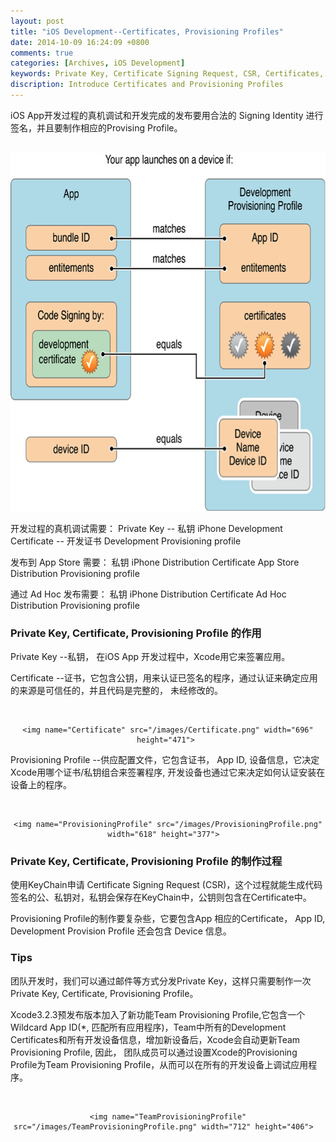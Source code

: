 ```yaml
---
layout: post
title: "iOS Development--Certificates, Provisioning Profiles"
date: 2014-10-09 16:24:09 +0800
comments: true
categories: [Archives, iOS Development]
keywords: Private Key, Certificate Signing Request, CSR, Certificates, Provisioning Profiles
discription: Introduce Certificates and Provisioning Profiles
---
```

iOS App开发过程的真机调试和开发完成的发布要用合法的 Signing Identity 进行签名，并且要制作相应的Provising Profile。  

<div style="text-align: center" markdown="1"> 
	<img name="LaunchApp" src="/images/LaunchApp.png" width="697" height="573">  
</div>


开发过程的真机调试需要：
    Private Key -- 私钥
    iPhone Development Certificate -- 开发证书
    Development Provisioning profile

发布到 App Store 需要：
    私钥
    iPhone Distribution Certificate
    App Store Distribution Provisioning profile

通过 Ad Hoc 发布需要：
    私钥
    iPhone Distribution Certificate
    Ad Hoc Distribution Provisioning profile


<!-- more -->

### Private Key, Certificate, Provisioning Profile 的作用  

Private Key --私钥， 在iOS App 开发过程中，Xcode用它来签署应用。    

Certificate --证书，它包含公钥，用来认证已签名的程序，通过认证来确定应用的来源是可信任的，并且代码是完整的， 未经修改的。  

<div style="text-align: center" markdown="1"> 

	<img name="Certificate" src="/images/Certificate.png" width="696" height="471"> 

</div>

Provisioning Profile --供应配置文件，它包含证书， App ID, 设备信息，它决定Xcode用哪个证书/私钥组合来签署程序, 开发设备也通过它来决定如何认证安装在设备上的程序。  

<div style="text-align: center" markdown="1"> 

	<img name="ProvisioningProfile" src="/images/ProvisioningProfile.png" width="618" height="377">  

</div>

### Private Key, Certificate, Provisioning Profile 的制作过程  

使用KeyChain申请 Certificate Signing Request (CSR)，这个过程就能生成代码签名的公、私钥对，私钥会保存在KeyChain中，公钥则包含在Certificate中。  

Provisioning Profile的制作要复杂些，它要包含App 相应的Certificate， App ID, Development Provision Profile 还会包含 Device 信息。  

### Tips

团队开发时，我们可以通过邮件等方式分发Private Key，这样只需要制作一次 Private Key, Certificate, Provisioning Profile。  

Xcode3.2.3预发布版本加入了新功能Team Provisioning Profile,它包含一个Wildcard App ID(*, 匹配所有应用程序)，Team中所有的Development Certificates和所有开发设备信息，增加新设备后，Xcode会自动更新Team Provisioning Profile, 因此， 团队成员可以通过设置Xcode的Provisioning Profile为Team Provisioning Profile，从而可以在所有的开发设备上调试应用程序。  
<div style="text-align: center" markdown="1"> 

	<img name="TeamProvisioningProfile" src="/images/TeamProvisioningProfile.png" width="712" height="406">  
</div>